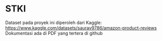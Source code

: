 # STKI
Dataset pada proyek ini diperoleh dari Kaggle: https://www.kaggle.com/datasets/saurav9786/amazon-product-reviews  
Dokumentasi ada di PDF yang tertera di github
